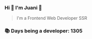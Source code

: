 ### Hi 👋 I&#39;m Juani 🦁

> I&#39;m a Frontend Web Developer SSR

### 📚 Days being a developer: 1305
